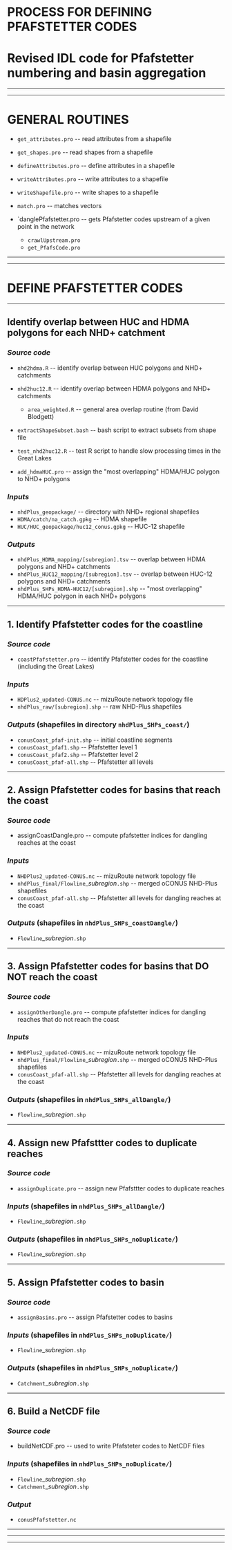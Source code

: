 
# PROCESS FOR DEFINING PFAFSTETTER CODES

# Revised IDL code for Pfafstetter numbering and basin aggregation

--------------------------------------------------------------------------------------------------------
--------------------------------------------------------------------------------------------------------
# GENERAL ROUTINES

- `get_attributes.pro`                       -- read attributes from a shapefile
- `get_shapes.pro`                           -- read shapes from a shapefile

- `defineAttributes.pro`                     -- define attributes in a shapefile
- `writeAttributes.pro`                      -- write attributes to a shapefile
- `writeShapefile.pro`                       -- write shapes to a shapefile

- `match.pro`                                -- matches vectors

- `danglePfafstetter.pro                    -- gets Pfafstetter codes upstream of a given point in the network
   - `crawlUpstream.pro`
   - `get_PfafsCode.pro`

--------------------------------------------------------------------------------------------------------
--------------------------------------------------------------------------------------------------------

# DEFINE PFAFSTETTER CODES

--------------------------------------------------------------------------------------------------------
## Identify overlap between HUC and HDMA polygons for each NHD+ catchment

### *Source code*
- `nhd2hdma.R`                                -- identify overlap between HUC polygons and NHD+ catchments
- `nhd2huc12.R`                               -- identify overlap between HDMA polygons and NHD+ catchments
   - `area_weighted.R`                       -- general area overlap routine (from David Blodgett)

- `extractShapeSubset.bash`                   -- bash script to extract subsets from shape file
- `test_nhd2huc12.R`                         -- test R script to handle slow processing times in the Great Lakes

- `add_hdmaHUC.pro`                          -- assign the "most overlapping" HDMA/HUC polygon to NHD+ polygons

### *Inputs*
- `nhdPlus_geopackage/`                      -- directory with NHD+ regional shapefiles
- `HDMA/catch/na_catch.gpkg`                 -- HDMA shapefile
- `HUC/HUC_geopackage/huc12_conus.gpkg`     -- HUC-12 shapefile

### *Outputs*
- `nhdPlus_HDMA_mapping/[subregion].tsv`     -- overlap between HDMA polygons and NHD+ catchments
- `nhdPlus_HUC12_mapping/[subregion].tsv`    -- overlap between HUC-12 polygons and NHD+ catchments
- `nhdPlus_SHPs_HDMA-HUC12/[subregion].shp` -- "most overlapping" HDMA/HUC polygon in each NHD+ polygons

--------------------------------------------------------------------------------------------------------
## 1. Identify Pfafstetter codes for the coastline

### *Source code*
- `coastPfafstetter.pro`                      -- identify Pfafstetter codes for the coastline (including the Great Lakes)

### *Inputs*
- `HDPlus2_updated-CONUS.nc`                 -- mizuRoute network topology file
- `nhdPlus_raw/[subregion].shp`              -- raw NHD-Plus shapefiles

### *Outputs* (shapefiles in directory `nhdPlus_SHPs_coast/`)
- `conusCoast_pfaf-init.shp`                 -- initial coastline segments
- `conusCoast_pfaf1.shp`                     -- Pfafstetter level 1
- `conusCoast_pfaf2.shp`                     -- Pfafstetter level 2
- `conusCoast_pfaf-all.shp`                  -- Pfafstetter all levels

--------------------------------------------------------------------------------------------------------
## 2. Assign Pfafstetter codes for basins that reach the coast

### *Source code*
- assignCoastDangle.pro                      -- compute pfafstetter indices for dangling reaches at the coast 

### *Inputs*
- `NHDPlus2_updated-CONUS.nc`                -- mizuRoute network topology file
- `nhdPlus_final/Flowline`_*subregion*`.shp` -- merged oCONUS NHD-Plus shapefiles
- `conusCoast_pfaf-all.shp`                  -- Pfafstetter all levels for dangling reaches at the coast

### *Outputs* (shapefiles in `nhdPlus_SHPs_coastDangle/`)
- `Flowline`_*subregion*`.shp`

--------------------------------------------------------------------------------------------------------
## 3. Assign Pfafstetter codes for basins that DO NOT reach the coast

### *Source code*
- `assignOtherDangle.pro`                      -- compute pfafstetter indices for dangling reaches that do not reach the coast

### *Inputs*
- `NHDPlus2_updated-CONUS.nc`                  -- mizuRoute network topology file
- `nhdPlus_final/Flowline`_*subregion*`.shp`   -- merged oCONUS NHD-Plus shapefiles
- `conusCoast_pfaf-all.shp`                    -- Pfafstetter all levels for dangling reaches at the coast

### *Outputs* (shapefiles in `nhdPlus_SHPs_allDangle/`)
- `Flowline`_*subregion*`.shp`

--------------------------------------------------------------------------------------------------------
## 4. Assign new Pfafsttter codes to duplicate reaches

### *Source code*
- `assignDuplicate.pro`                      -- assign new Pfafsttter codes to duplicate reaches

### *Inputs* (shapefiles in `nhdPlus_SHPs_allDangle/`)
- `Flowline`_*subregion*`.shp`

### *Outputs* (shapefiles in `nhdPlus_SHPs_noDuplicate/`)
- `Flowline`_*subregion*`.shp`

--------------------------------------------------------------------------------------------------------
## 5. Assign Pfafstetter codes to basin

### *Source code*
- `assignBasins.pro`                         -- assign Pfafstetter codes to basins 

### *Inputs* (shapefiles in `nhdPlus_SHPs_noDuplicate/`)
- `Flowline`_*subregion*`.shp`

### *Outputs* (shapefiles in `nhdPlus_SHPs_noDuplicate/`)
- `Catchment`_*subregion*`.shp`

--------------------------------------------------------------------------------------------------------
## 6. Build a NetCDF file 

### *Source code*
- buildNetCDF.pro                            -- used to write Pfafsteter codes to NetCDF files

### *Inputs* (shapefiles in `nhdPlus_SHPs_noDuplicate/`)
- `Flowline`_*subregion*`.shp`
- `Catchment`_*subregion*`.shp`

### *Output*
- `conusPfafstetter.nc`

--------------------------------------------------------------------------------------------------------
--------------------------------------------------------------------------------------------------------
--------------------------------------------------------------------------------------------------------
